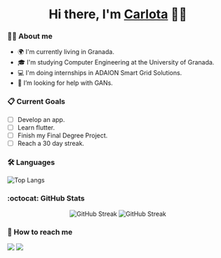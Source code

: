 <h1 align="center">Hi there, I'm <a href="https://www.blackcater.win/" target="_blank">Carlota</a> 🙋‍♀️


### 👩‍💻 About me

- 🌍 I'm currently living in Granada.
- 🎓 I'm studying Computer Engineering at the University of Granada.
- 💻 I'm doing internships in ADAION Smart Grid Solutions.
- 🤔 I’m looking for help with GANs.

### 📋 Current Goals
- [ ] Develop an app.
- [ ] Learn flutter.
- [ ] Finish my Final Degree Project.
- [ ] Reach a 30 day streak.

### 🛠️ Languages
![Top Langs](https://github-readme-stats.vercel.app/api/top-langs/?username=carlotiii30&layout=compact)

### :octocat: GitHub Stats
<p align="center">
  <img src="https://github-readme-stats.vercel.app/api?username=carlotiii30&show_icons=true&theme=dracula" alt="GitHub Streak" />
  <img src="https://github-readme-streak-stats.herokuapp.com/?user=carlotiii30&theme=dracula" alt="GitHub Streak"/>
</p>

### 🔄 How to reach me
[<img src="https://img.shields.io/badge/LinkedIn-0077B5?style=for-the-badge&logo=linkedin&logoColor=white"/>](https://www.linkedin.com/in/carlota-de-la-vega/)
[<img src="https://img.shields.io/badge/Telegram-2CA5E0?style=for-the-badge&logo=telegram&logoColor=white"/>](https://t.me/carlotiii_30)
